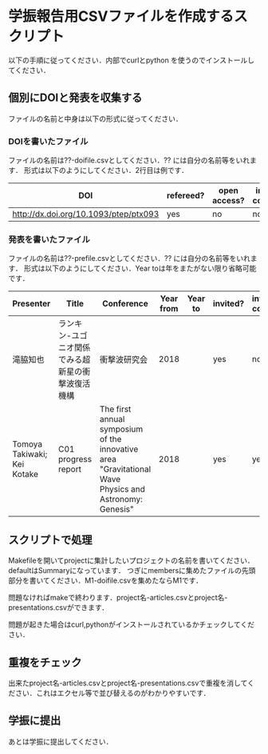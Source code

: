 # 学振報告用CSVファイルを作成するスクリプト

以下の手順に従ってください．内部でcurlとpython を使うのでインストールしてください．

## 個別にDOIと発表を収集する

ファイルの名前と中身は以下の形式に従ってください．

### DOIを書いたファイル
ファイルの名前は??-doifile.csvとしてください．?? には自分の名前等をいれます．
形式は以下のようにしてください．2行目は例です．

|DOI	|refereed?|open access?|international collaboration?|comment|
|----|----|----|----|----|
|http://dx.doi.org/10.1093/ptep/ptx093|yes|no|no|Nakano2017|

### 発表を書いたファイル
ファイルの名前は??-prefile.csvとしてください．?? には自分の名前等をいれます．
形式は以下のようにしてください．Year toは年をまたがない限り省略可能です．

|Presenter|Title|Conference|Year from|Year to|invited?|international conference?|
|----|----|----|----|----|----|----|
|滝脇知也|ランキン-ユゴニオ関係でみる超新星の衝撃波復活機構|衝撃波研究会|2018| |yes|no|
|Tomoya Takiwaki;  Kei Kotake|C01 progress report|The first annual symposium of the innovative area "Gravitational Wave Physics and Astronomy: Genesis"	|2018|	|yes|	yes|

## スクリプトで処理

Makefileを開いてprojectに集計したいプロジェクトの名前を書いてください．defaultはSummaryになっています．
つぎにmembersに集めたファイルの先頭部分を書いてください．M1-doifile.csvを集めたならM1です．

問題なければmakeで終わります．project名-articles.csvとproject名-presentations.csvができます．

問題が起きた場合はcurl,pythonがインストールされているかチェックしてください．

## 重複をチェック

出来たproject名-articles.csvとproject名-presentations.csvで重複を消してください．これはエクセル等で並び替えるのがわかりやすいです．

## 学振に提出

あとは学振に提出してください．
